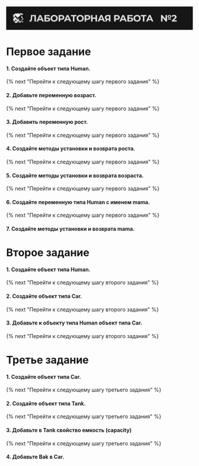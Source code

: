 ![alt MATE Programming Lab](https://github.com/MATE-Programming/Lab_logo/blob/main/lab_2.svg?raw=true)
# Первое задание

#### 1.	Создайте объект типа Human.

{% next "Перейти к следующему шагу первого задания" %}

#### 2.	Добавьте переменную возраст. 

{% next "Перейти к следующему шагу первого задания" %}

#### 3.	Добавить переменную рост.

{% next "Перейти к следующему шагу первого задания" %}

#### 4.	Создайте методы установки и возврата роста.

{% next "Перейти к следующему шагу первого задания" %}

#### 5.	Создайте методы установки и возврата возраста.

{% next "Перейти к следующему шагу первого задания" %}

#### 6.	Создайте  переменную типа Human с именем mama.

{% next "Перейти к следующему шагу первого задания" %}

#### 7.	Создайте методы установки и возврата  mama.

# Второе задание

#### 1.	Создайте объект типа Human.

{% next "Перейти к следующему шагу второго задания" %}

#### 2.	Создайте объект типа Car.

{% next "Перейти к следующему шагу второго задания" %}

#### 3.	Добавьте  к объекту типа Human объект типа Car.

{% next "Перейти к следующему шагу второго задания" %}

# Третье задание

#### 1.	Создайте объект типа Car.

{% next "Перейти к следующему шагу третьего задания" %}

#### 2.	Создайте объект типа Tank.

{% next "Перейти к следующему шагу третьего задания" %}

#### 3.	Добавьте в Tank свойство емкость (capacity)

{% next "Перейти к следующему шагу третьего задания" %}
#### 4.	Добавьте Bak в Car.



